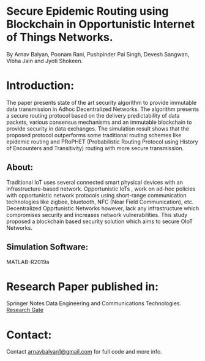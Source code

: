 # Secure Epidemic Routing using Blockchain in Opportunistic Internet of Things Networks.
By Arnav Balyan, Poonam Rani, Pushpinder Pal Singh, Devesh Sangwan, Vibha Jain and Jyoti Shokeen.
# Introduction:
The paper presents state of the art security algorithm to provide immutable data transmission in Adhoc Decentralized Networks. The algorithm presents a secure routing protocol based on the delivery predictability of data packets, various consensus mechanisms and an immutable blockchain to provide security in data exchanges. The simulation result shows that the proposed protocol outperforms some traditional routing schemes like epidemic routing and PRoPHET (Probabilistic Routing Protocol using History of Encounters and Transitivity) routing with more secure transmission.
## About:
Traditional IoT uses several connected smart physical devices with an infrastructure-based network. Opportunistic IoTs , work on ad-hoc policies
with opportunistic network protocols using short-range communication technologies like zigbee, bluetooth, NFC (Near Field Communication), etc. Decentralized Opprtunistic Networks however, lack any infrastructure which compromises security and increases network vulnerabilities. This study proposed a blockchain based security solution which aims to secure OIoT Networks.
## Simulation Software:
MATLAB-R2019a
# Research Paper published in:
Springer Notes Data Engineering and Communications Technologies.
[Research Gate](https://www.researchgate.net/publication/342095378_A_Secure_Epidemic_Routing_using_Blockchain_in_Opportunistic_Internet_of_Things)
# Contact:
Contact [arnavbalyan1@gmail.com](mailto:arnavbalyan1@gmail.com) for full code and more info.
